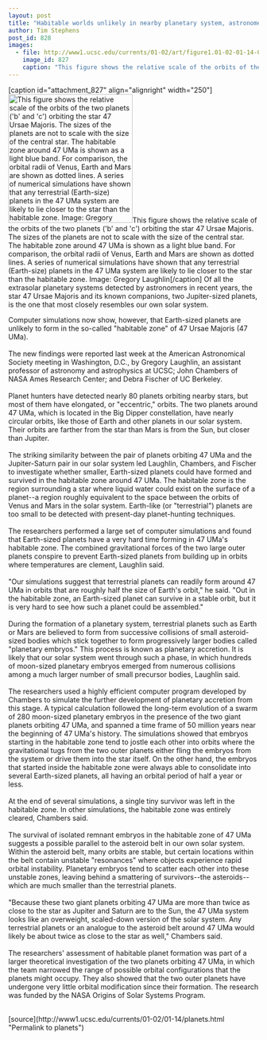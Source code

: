 ```yaml
---
layout: post
title: "Habitable worlds unlikely in nearby planetary system, astronomers find"
author: Tim Stephens
post_id: 828
images:
  - file: http://www1.ucsc.edu/currents/01-02/art/figure1.01-02-01-14-02.250.jpeg
    image_id: 827
    caption: "This figure shows the relative scale of the orbits of the two planets ('b' and 'c') orbiting the star 47 Ursae Majoris. The sizes of the planets are not to scale with the size of the central star. The habitable zone around 47 UMa is shown as a light blue band. For comparison, the orbital radii of Venus, Earth and Mars are shown as dotted lines. A series of numerical simulations have shown that any terrestrial (Earth-size) planets in the 47 UMa system are likely to lie closer to the star than the habitable zone. Image: Gregory Laughlin"
---
```


[caption id="attachment_827" align="alignright" width="250"]<a href="http://localhost/mysite/wp-content/uploads/2002/01/figure1.01-02-01-14-02.250.jpeg"><img class="size-full wp-image-827" src="http://localhost/mysite/wp-content/uploads/2002/01/figure1.01-02-01-14-02.250.jpeg" alt="This figure shows the relative scale of the orbits of the two planets ('b' and 'c') orbiting the star 47 Ursae Majoris. The sizes of the planets are not to scale with the size of the central star. The habitable zone around 47 UMa is shown as a light blue band. For comparison, the orbital radii of Venus, Earth and Mars are shown as dotted lines. A series of numerical simulations have shown that any terrestrial (Earth-size) planets in the 47 UMa system are likely to lie closer to the star than the habitable zone. Image: Gregory Laughlin" width="250" height="259" /></a>This figure shows the relative scale of the orbits of the two planets ('b' and 'c') orbiting the star 47 Ursae Majoris. The sizes of the planets are not to scale with the size of the central star. The habitable zone around 47 UMa is shown as a light blue band. For comparison, the orbital radii of Venus, Earth and Mars are shown as dotted lines. A series of numerical simulations have shown that any terrestrial (Earth-size) planets in the 47 UMa system are likely to lie closer to the star than the habitable zone. Image: Gregory Laughlin[/caption]
Of all the extrasolar planetary systems detected by astronomers in recent years, the star 47 Ursae Majoris and its known companions, two Jupiter-sized planets, is the one that most closely resembles our own solar system.
<p>
  Computer simulations now show, however, that Earth-sized planets are unlikely to form in the so-called "habitable zone" of 47 Ursae Majoris (47 UMa).<br>
  <br>
  The new findings were reported last week at the American Astronomical Society meeting in Washington, D.C., by Gregory Laughlin, an assistant professor of astronomy and astrophysics at UCSC; John Chambers of NASA Ames Research Center; and Debra Fischer of UC Berkeley.<br>
  <br>
  Planet hunters have detected nearly 80 planets orbiting nearby stars, but most of them have elongated, or "eccentric," orbits. The two planets around 47 UMa, which is located in the Big Dipper constellation, have nearly circular orbits, like those of Earth and other planets in our solar system. Their orbits are farther from the star than Mars is from the Sun, but closer than Jupiter.<br>
  <br>
  The striking similarity between the pair of planets orbiting 47 UMa and the Jupiter-Saturn pair in our solar system led Laughlin, Chambers, and Fischer to investigate whether smaller, Earth-sized planets could have formed and survived in the habitable zone around 47 UMa. The habitable zone is the region surrounding a star where liquid water could exist on the surface of a planet--a region roughly equivalent to the space between the orbits of Venus and Mars in the solar system. Earth-like (or "terrestrial") planets are too small to be detected with present-day planet-hunting techniques.<br>
  <br>
  The researchers performed a large set of computer simulations and found that Earth-sized planets have a very hard time forming in 47 UMa's habitable zone. The combined gravitational forces of the two large outer planets conspire to prevent Earth-sized planets from building up in orbits where temperatures are clement, Laughlin said.<br>
  <br>
  "Our simulations suggest that terrestrial planets can readily form around 47 UMa in orbits that are roughly half the size of Earth's orbit," he said. "Out in the habitable zone, an Earth-sized planet can survive in a stable orbit, but it is very hard to see how such a planet could be assembled."<br>
  <br>
  During the formation of a planetary system, terrestrial planets such as Earth or Mars are believed to form from successive collisions of small asteroid-sized bodies which stick together to form progressively larger bodies called "planetary embryos." This process is known as planetary accretion. It is likely that our solar system went through such a phase, in which hundreds of moon-sized planetary embryos emerged from numerous collisions among a much larger number of small precursor bodies, Laughlin said.<br>
  <br>
  The researchers used a highly efficient computer program developed by Chambers to simulate the further development of planetary accretion from this stage. A typical calculation followed the long-term evolution of a swarm of 280 moon-sized planetary embryos in the presence of the two giant planets orbiting 47 UMa, and spanned a time frame of 50 million years near the beginning of 47 UMa's history. The simulations showed that embryos starting in the habitable zone tend to jostle each other into orbits where the gravitational tugs from the two outer planets either fling the embryos from the system or drive them into the star itself. On the other hand, the embryos that started inside the habitable zone were always able to consolidate into several Earth-sized planets, all having an orbital period of half a year or less.<br>
  <br>
  At the end of several simulations, a single tiny survivor was left in the habitable zone. In other simulations, the habitable zone was entirely cleared, Chambers said.<br>
  <br>
  The survival of isolated remnant embryos in the habitable zone of 47 UMa suggests a possible parallel to the asteroid belt in our own solar system. Within the asteroid belt, many orbits are stable, but certain locations within the belt contain unstable "resonances" where objects experience rapid orbital instability. Planetary embryos tend to scatter each other into these unstable zones, leaving behind a smattering of survivors--the asteroids--which are much smaller than the terrestrial planets.<br>
  <br>
  "Because these two giant planets orbiting 47 UMa are more than twice as close to the star as Jupiter and Saturn are to the Sun, the 47 UMa system looks like an overweight, scaled-down version of the solar system. Any terrestrial planets or an analogue to the asteroid belt around 47 UMa would likely be about twice as close to the star as well," Chambers said.<br>
  <br>
  The researchers' assessment of habitable planet formation was part of a larger theoretical investigation of the two planets orbiting 47 UMa, in which the team narrowed the range of possible orbital configurations that the planets might occupy. They also showed that the two outer planets have undergone very little orbital modification since their formation. The research was funded by the NASA Origins of Solar Systems Program.<br>
  <br>

</p>
<p>

</p>
[source](http://www1.ucsc.edu/currents/01-02/01-14/planets.html "Permalink to planets")

